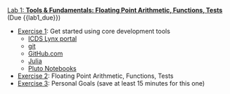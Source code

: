 [Lab 1: **Tools & Fundamentals: Floating Point Arithmetic, Functions, Tests**](https://github.com/PsuAstro528/lab1-start)
(Due {{lab1_due}})

- [Exercise 1](https://psuastro528.github.io/lab1-start/ex1.html): Get started using core development tools
    + [ICDS Lynx portal](http://portal.lynx.hpc.psu.edu/)
    + [git](https://try.github.io/)
    + [GitHub.com](https://github.com)
    + [Julia](https://julialang.org/)
    + [Pluto Notebooks](https://github.com/fonsp/Pluto.jl)
- [Exercise 2](https://psuastro528.github.io/lab1-start/ex2.html): Floating Point Arithmetic, Functions, Tests
- [Exercise 3](https://github.com/PsuAstro528/lab1-start#exercise-3): Personal Goals (save at least 15 minutes for this one)
